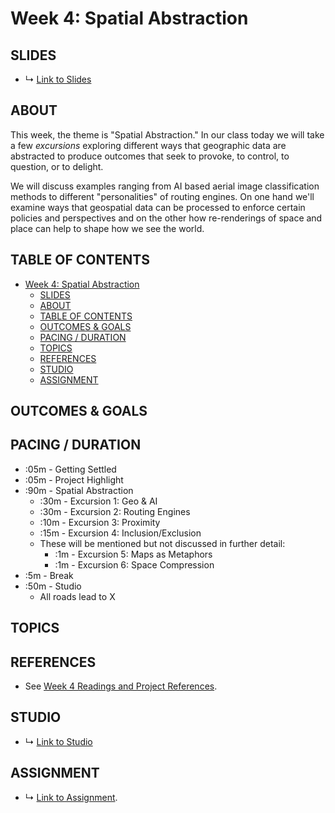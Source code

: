 # Week 4: Spatial Abstraction

> 

## SLIDES
* ↳ [Link to Slides](https://docs.google.com/presentation/d/1E_Pkzlc-R6JX5PORc6fq5nl1LjGE0ecmGTwKr2v3RXM/edit?usp=sharing)

## ABOUT

This week, the theme is "Spatial Abstraction." In our class today we will take a few *excursions* exploring different ways that geographic data are abstracted to produce outcomes that seek to provoke, to control, to question, or to delight. 

We will discuss examples ranging from AI based aerial image classification methods to different "personalities" of routing engines. On one hand we'll examine ways that geospatial data can be processed to enforce certain policies and perspectives and on the other how re-renderings of space and place can help to shape how we see the world. 

## TABLE OF CONTENTS

- [Week 4: Spatial Abstraction](#week-4-spatial-abstraction)
  - [SLIDES](#slides)
  - [ABOUT](#about)
  - [TABLE OF CONTENTS](#table-of-contents)
  - [OUTCOMES & GOALS](#outcomes--goals)
  - [PACING / DURATION](#pacing--duration)
  - [TOPICS](#topics)
  - [REFERENCES](#references)
  - [STUDIO](#studio)
  - [ASSIGNMENT](#assignment)


## OUTCOMES & GOALS


## PACING / DURATION

* :05m - Getting Settled
* :05m - Project Highlight
* :90m - Spatial Abstraction
  * :30m - Excursion 1: Geo & AI
  * :30m - Excursion 2: Routing Engines
  * :10m - Excursion 3: Proximity
  * :15m - Excursion 4: Inclusion/Exclusion
  * These will be mentioned but not discussed in further detail:
    * :1m - Excursion 5: Maps as Metaphors
    * :1m - Excursion 6: Space Compression
* :5m - Break
* :50m - Studio
  * All roads lead to X

## TOPICS

## REFERENCES

* See [Week 4 Readings and Project References](BIBLIOGRAPHY.md#week-04-spatial-abstraction).

## STUDIO

* ↳ [Link to Studio](https://glitch.com/edit/#!/joeyklee-all-roads-lead-to-x?path=main.js:1:0)

## ASSIGNMENT

* ↳ [Link to Assignment](assignments/assignment_04.md).